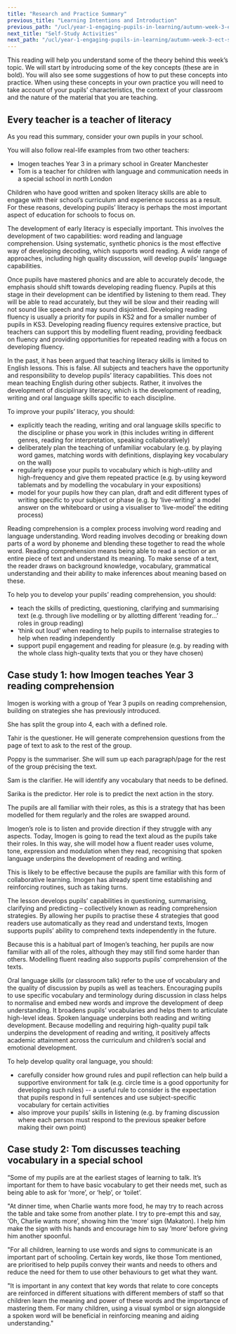 ```yaml
---
title: "Research and Practice Summary"
previous_title: "Learning Intentions and Introduction"
previous_path: "/ucl/year-1-engaging-pupils-in-learning/autumn-week-3-ect-learning-intentions-and-introduction"
next_title: "Self-Study Activities"
next_path: "/ucl/year-1-engaging-pupils-in-learning/autumn-week-3-ect-self-study-activities"
---
```


This reading will help you understand some of the theory behind this week’s topic. We will start by introducing some of the key concepts (these are in bold). You will also see some suggestions of how to put these concepts into practice. When using these concepts in your own practice you will need to take account of your pupils’ characteristics, the context of your classroom and the nature of the material that you are teaching.

## Every teacher is a teacher of literacy

As you read this summary, consider your own pupils in your school.

You will also follow real-life examples from two other teachers:

- Imogen teaches Year 3 in a primary school in Greater Manchester
- Tom is a
  teacher for children with language and communication needs in a special school
  in north London

Children who have good written and spoken literacy skills are able to engage with their school’s curriculum and experience success as a result. For these reasons, developing pupils’ literacy is perhaps the most important aspect of education for schools to focus on.

The development of early literacy is especially important. This involves the development of two capabilities: word reading and language comprehension. Using systematic, synthetic phonics is the most effective way of developing decoding, which supports word reading. A wide range of approaches, including high quality discussion, will develop pupils’ language capabilities.

Once pupils have mastered phonics and are able to accurately decode, the emphasis should shift towards developing reading fluency. Pupils at this stage in their development can be identified by listening to them read. They will be able to read accurately, but they will be slow and their reading will not sound like speech and may sound disjointed. Developing reading fluency is usually a priority for pupils in KS2 and for a smaller number of pupils in KS3. Developing reading fluency requires extensive practice, but teachers can support this by modelling fluent reading, providing feedback on fluency and providing opportunities for repeated reading with a focus on developing fluency.

In the past, it has been argued that teaching literacy skills is limited to English lessons. This is false. All subjects and teachers have the opportunity and responsibility to develop pupils’ literacy capabilities. This does not mean teaching English during other subjects. Rather, it involves the development of disciplinary literacy, which is the development of reading, writing and oral language skills specific to each discipline.

To improve your pupils’ literacy, you should:

- explicitly teach the reading, writing and oral language skills specific to the discipline or phase you work in (this includes writing in different genres, reading for interpretation, speaking collaboratively)
- deliberately plan the teaching of unfamiliar vocabulary (e.g. by playing word games, matching words with definitions, displaying key vocabulary on the wall)
- regularly expose your pupils to vocabulary which is high-utility and high-frequency and give them repeated practice (e.g. by using keyword tablemats and by modelling the vocabulary in your expositions)
- model for your pupils how they can plan, draft and edit different types of writing specific to your subject or phase (e.g. by ‘live-writing’ a model answer on the whiteboard or using a visualiser to ‘live-model’ the editing process)

Reading comprehension is a complex process involving word reading and language understanding. Word reading involves decoding or breaking down parts of a word by phoneme and blending these together to read the whole word. Reading comprehension means being able to read a section or an entire piece of text and understand its meaning. To make sense of a text, the reader draws on background knowledge, vocabulary, grammatical understanding and their ability to make inferences about meaning based on these.

To help you to develop your pupils’ reading comprehension, you should:

- teach the skills of predicting, questioning, clarifying and summarising text (e.g. through live modelling or by allotting different ‘reading for...’ roles in group reading)
- ‘think out loud’ when reading to help pupils to internalise strategies to help when reading independently
- support pupil engagement and reading for pleasure (e.g. by reading with the whole class high-quality texts that you or they have chosen)

## Case study 1: how Imogen teaches Year 3 reading comprehension

Imogen is working with a group of Year 3 pupils on reading comprehension, building
on strategies she has previously introduced.

She has split the group into 4, each
with a defined role.

Tahir is the questioner. He will generate comprehension questions
from the page of text to ask to the rest of the group.

Poppy is the summariser. She
will sum up each paragraph/page for the rest of the group précising the text.

Sam is the clarifier. He will identify any vocabulary that needs to be defined.

Sarika is the predictor. Her role is to predict the next action in the story.

The pupils
are all familiar with their roles, as this is a strategy that has been modelled for
them regularly and the roles are swapped around.

Imogen’s role is to listen and provide
direction if they struggle with any aspects. Today, Imogen is going to read the text
aloud as the pupils take their roles. In this way, she will model how a fluent reader
uses volume, tone, expression and modulation when they read, recognising that spoken
language underpins the development of reading and writing.

This is likely to be effective because the pupils are familiar with this form of collaborative learning. Imogen has already spent time establishing and reinforcing routines, such as taking turns.

The lesson develops pupils’ capabilities in questioning, summarising, clarifying and predicting – collectively known as reading comprehension strategies. By allowing her pupils to practise these 4 strategies that good readers use automatically as they read and understand texts, Imogen supports pupils’ ability to comprehend texts independently in the future.

Because this is a habitual part of Imogen’s teaching, her pupils are now familiar with all of the roles, although they may still find some harder than others. Modelling fluent reading also supports pupils’ comprehension of the texts.

Oral language skills (or classroom talk) refer to the use of vocabulary and the quality of discussion by pupils as well as teachers. Encouraging pupils to use specific vocabulary and terminology during discussion in class helps to normalise and embed new words and improve the development of deep understanding. It broadens pupils’ vocabularies and helps them to articulate high-level ideas. Spoken language underpins both reading and writing development. Because modelling and requiring high-quality pupil talk underpins the development of reading and writing, it positively affects academic attainment across the curriculum and children’s social and emotional development.

To help develop quality oral language, you should:

- carefully consider how ground rules and pupil reflection can help build a supportive environment for talk (e.g. circle time is a good opportunity for developing such rules) -- a useful rule to consider is the expectation that pupils respond in full sentences and use subject-specific vocabulary for certain activities
- also improve your pupils’ skills in listening (e.g. by framing discussion where each person must respond to the previous speaker before making their own point)

## Case study 2: Tom discusses teaching vocabulary in a special school

“Some of my pupils are at the earliest stages of learning to talk. It’s important
for them to have basic vocabulary to get their needs met, such as being able to ask
for ‘more’, or ‘help’, or ‘toilet’.

"At dinner time, when Charlie wants more food,
he may try to reach across the table and take some from another plate. I try to pre-empt
this and say, ‘Oh, Charlie wants more’, showing him the ‘more’ sign (Makaton). I
help him make the sign with his hands and encourage him to say ’more’ before giving
him another spoonful.

"For all children, learning to use words and signs to communicate is an important part of schooling. Certain key words, like those Tom mentioned, are prioritised to help pupils convey their wants and needs to others and reduce the need for them to use other behaviours to get what they want.

"It is important in any context that key words that relate to core concepts are reinforced in different situations with different members of staff so that children learn the meaning and power of these words and the importance of mastering them. For many children, using a visual symbol or sign alongside a spoken word will be beneficial in reinforcing meaning and aiding understanding."
